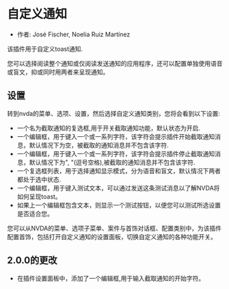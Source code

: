 # 自定义通知 #
*	作者: José Fischer, Noelia Ruiz Martínez

该插件用于自定义toast通知.

您可以选择阅读整个通知或仅阅读发送通知的应用程序，还可以配置单独使用语音或盲文，抑或同时用两者来呈现通知。

## 设置 ##

转到nvda的菜单、选项、设置，然后选择自定义通知类别，您将会看到以下设置:

* 一个名为截取通知的复选框,用于开关截取通知功能，默认状态为开启.
* 一个编辑框，用于键入一个或一系列字符，该字符会提示插件开始截取通知消息，默认情况下为空，被截取的通知消息并不包含该字符.
* 一个编辑框，用于键入一个或一系列字符，该字符会提示插件停止截取通知消息，默认情况下为", "(逗号空格),被截取的通知消息并不包含该字符.
* 一个复选框列表，用于选择通知显示模式，分为语音和盲文，默认情况下两者都处于选中状态.
* 一个编辑框，用于键入测试文本，可以通过发送这条测试消息以了解NVDA将如何呈现toast。
* 如果上一个编辑框包含文本，则显示一个测试按钮，以便您可以测试所选设置是否适合您。

您可以从NVDA的菜单、选项子菜单、案件与首饰对话框、配置类别中，为该插件配置首饰，包括打开自定义通知的设置面板，切换自定义通知的各种功能开关。

## 2.0.0的更改 ##

* 在插件设置面板中，添加了一个编辑框,用于输入截取通知的开始字符。
